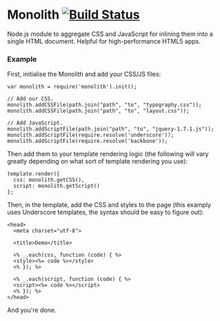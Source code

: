 # Monolith [![Build Status](https://secure.travis-ci.org/mikl/monolith.png)](http://travis-ci.org/mikl/monolith)

Node.js module to aggregate CSS and JavaScript for inlining them into a
single HTML document. Helpful for high-performance HTML5 apps.

### Example ###

First, initialise the Monolith and add your CSS/JS files:

    var monolith = require('monolith').init();

    // Add our CSS.
    monolith.addCSSFile(path.join("path", "to", "typography.css"));
    monolith.addCSSFile(path.join("path", "to", "layout.css"));

    // Add JavaScript.
    monolith.addScriptFile(path.join("path", "to", "jquery-1.7.1.js"));
    monolith.addScriptFile(require.resolve('underscore'));
    monolith.addScriptFile(require.resolve('backbone'));

Then add them to your template rendering logic (the following will vary
greatly depending on what sort of template rendering you use):

    template.render({
      css: monolith.getCSS(),
      script: monolith.getScript()
    };

Then, in the template, add the CSS and styles to the page (this examply
uses Underscore templates, the syntax should be easy to figure out):

    <head>
      <meta charset="utf-8">

      <title>Demo</title>

      <% _.each(css, function (code) { %>
      <style><%= code %></style>
      <% }); %>

      <% _.each(script, function (code) { %>
      <script><%= code %></script>
      <% }); %>
    </head>

And you're done. 


